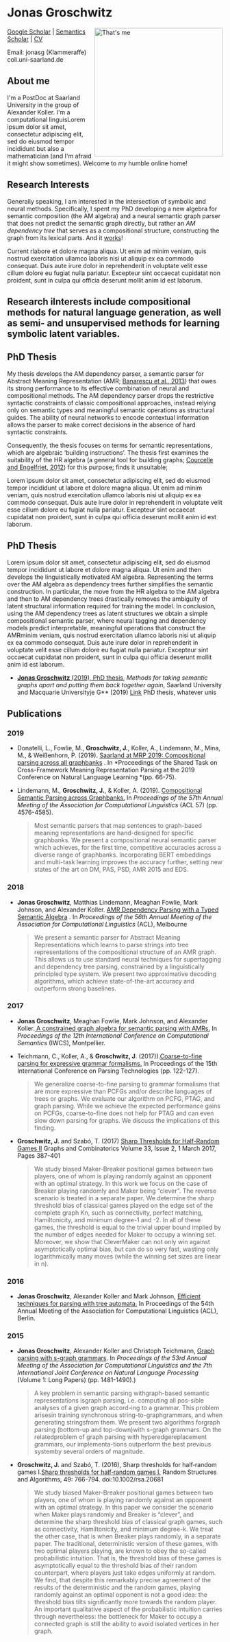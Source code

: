 # Jonas Groschwitz

<img align= right width=300 src="http://www.coli.uni-saarland.de/~jonasg/profile.jpg" alt="That's me"/>

[Google Scholar](https://scholar.google.com/citations?user=T6vXIdwAAAAJ) | [Semantics Scholar](https://www.semanticscholar.org/author/Jonas-Groschwitz/2960997) | [CV](http://www.coli.uni-saarland.de/~jonasg/CV_Eng.pdf)


Email: jonasg (Klammeraffe) coli.uni-saarland.de
<br>

## About me

I'm a PostDoc at Saarland University in the group of Alexander Koller. I'm a computational linguisLorem ipsum dolor sit amet, consectetur adipiscing elit, sed do eiusmod tempor incididunt but also a mathematician (and I'm afraid it might show sometimes). Welcome to my humble online home!

## Research Interests

Generally speaking, I am interested in the intersection of symbolic and neural methods. Specifically, I spent my PhD developing a new algebra for semantic composition (the AM algebra) and a neural semantic graph parser that does not predict the semantic graph directly, but rather an *AM dependency tree* that serves as a compositional structure, constructing the graph from its lexical parts. And it [works](https://www.aclweb.org/anthology/P19-1450/)!

Current rlabore et dolore magna aliqua. Ut enim ad minim veniam, quis nostrud exercitation ullamco laboris nisi ut aliquip ex ea commodo consequat. Duis aute irure dolor in reprehenderit in voluptate velit esse cillum dolore eu fugiat nulla pariatur. Excepteur sint occaecat cupidatat non proident, sunt in culpa qui officia deserunt mollit anim id est laborum.


## Research iInterests include compositional methods for natural language generation, as well as semi- and unsupervised methods for learning symbolic latent variables.

## PhD Thesis

My thesis develops the AM dependency parser, a semantic parser for Abstract Meaning Representation (AMR; [Banarescu et al., 2013](https://www.aclweb.org/anthology/W13-2322/)) that owes its strong performance to its effective combination of neural and compositional methods. The AM dependency parser drops the restrictive syntactic constraints of classic compositional approaches, instead relying only on semantic types and meaningful semantic operations as structural guides. The ability of neural networks to encode contextual information allows the parser to make correct decisions in the absence of hard syntactic constraints.

Consequently, the thesis focuses on terms for semantic representations, which are algebraic ‘building instructions’. The thesis first examines the suitability of the HR algebra (a general tool for building graphs; [Courcelle and Engelfriet, 2012](https://www.labri.fr/perso/courcell/Book/TheBook.pdf)) for this purpose; finds it unsuitable;

Lorem ipsum dolor sit amet, consectetur adipiscing elit, sed do eiusmod tempor incididunt ut labore et dolore magna aliqua. Ut enim ad minim veniam, quis nostrud exercitation ullamco laboris nisi ut aliquip ex ea commodo consequat. Duis aute irure dolor in reprehenderit in voluptate velit esse cillum dolore eu fugiat nulla pariatur. Excepteur sint occaecat cupidatat non proident, sunt in culpa qui officia deserunt mollit anim id est laborum.

## PhD Thesis

Lorem ipsum dolor sit amet, consectetur adipiscing elit, sed do eiusmod tempor incididunt ut labore et dolore magna aliqua. Ut enim and then develops the linguistically motivated AM algebra. Representing the terms over the AM algebra as dependency trees further simplifies the semantic construction. In particular, the move from the HR algebra to the AM algebra and then to AM dependency trees drastically removes the ambiguity of latent structural information required for training the model. In conclusion, using the AM dependency trees as latent structures we obtain a simple compositional semantic parser, where neural tagging and dependency models predict interpretable, meaningful operations that construct the AMRminim veniam, quis nostrud exercitation ullamco laboris nisi ut aliquip ex ea commodo consequat. Duis aute irure dolor in reprehenderit in voluptate velit esse cillum dolore eu fugiat nulla pariatur. Excepteur sint occaecat cupidatat non proident, sunt in culpa qui officia deserunt mollit anim id est laborum.

* [**Jonas Groschwitz** (2019), PhD thesis](http://www.coli.uni-saarland.de/~jonasg/thesis.pdf), *Methods for taking semantic graphs apart and putting them back together again*, Saarland University and Macquarie Universityje G** (2019) [Link](thesis.pdf) PhD thesis, whatever unis

## Publications

### 2019

* Donatelli, L., Fowlie, M., **Groschwitz, J.**, Koller, A., Lindemann, M., Mina, M., & Weißenhorn, P. (2019). [Saarland at MRP 2019: Compositional parsing across all graphbanks](https://www.aclweb.org/anthology/K19-2006/) . In *Proceedings of the Shared Task on Cross-Framework Meaning Representation Parsing at the 2019 Conference on Natural Language Learning *(pp. 66-75).

* Lindemann, M., **Groschwitz, J.**, & Koller, A. (2019). [Compositional Semantic Parsing across Graphbanks.](https://www.aclweb.org/anthology/P19-1450/)  In *Proceedings of the 57th Annual Meeting of the Association for Computational Linguistics* (ACL 57) (pp. 4576-4585).

	>Most semantic parsers that map sentences to graph-based meaning representations are hand-designed for specific graphbanks. We present a compositional neural semantic parser which achieves, for the first time, competitive accuracies across a diverse range of graphbanks. Incorporating BERT embeddings and multi-task learning improves the accuracy further, setting new states of the art on DM, PAS, PSD, AMR 2015 and EDS.

### 2018

* **Jonas Groschwitz**, Matthias Lindemann, Meaghan Fowlie, Mark Johnson, and Alexander Koller. [AMR Dependency Parsing with a Typed Semantic Algebra](https://www.aclweb.org/anthology/P18-1170/) . In *Proceedings of the 56th Annual Meeting of the Association for Computational Linguistics* (ACL), Melbourne 

	>We present a semantic parser for Abstract Meaning Representations which learns to parse strings into tree representations of the compositional structure of an AMR graph. This allows us to use standard neural techniques for supertagging and dependency tree parsing, constrained by a linguistically principled type system. We present two approximative decoding algorithms, which achieve state-of-the-art accuracy and outperform strong baselines.
	


### 2017

* **Jonas Groschwitz**, Meaghan Fowlie, Mark Johnson, and Alexander Koller.[ A constrained graph algebra for semantic parsing with AMRs.](https://www.aclweb.org/anthology/W17-6810/)  In *Proceedings of the 12th International Conference on Computational Semantics* (IWCS), Montpellier.

* Teichmann, C., Koller, A., & **Groschwitz, J**. (2017)).[Coarse-to-fine parsing for expressive grammar formalisms.](https://www.aclweb.org/anthology/W17-6317/)  In Proceedings of the 15th International Conference on Parsing Technologies (pp. 122-127). 

	>We generalize coarse-to-fine parsing to grammar formalisms that are more expressive than PCFGs and/or describe languages of trees or graphs. We evaluate our algorithm on PCFG, PTAG, and graph parsing. While we achieve the expected performance gains on PCFGs, coarse-to-fine does not help for PTAG and can even slow down parsing for graphs. We discuss the implications of this finding.
	
*  **Groschwitz, J.** and Szabó, T. (2017) [Sharp Thresholds for Half-Random Games II](http://arxiv.org/abs/1602.04628) Graphs and Combinatorics Volume 33, Issue 2, 1 March 2017, Pages 387-401

 	>We study biased Maker-Breaker positional games between two players, one of whom is playing randomly against an opponent with an optimal strategy. In this work we focus on the case of Breaker playing randomly and Maker being “clever”. The reverse scenario is treated in a separate paper. We determine the sharp threshold bias of classical games played on the edge set of the complete graph Kn, such as connectivity, perfect matching, Hamiltonicity, and minimum degree-1 and -2. In all of these games, the threshold is equal to the trivial upper bound implied by the number of edges needed for Maker to occupy a winning set. Moreover, we show that CleverMaker can not only win against asymptotically optimal bias, but can do so very fast, wasting only logarithmically many moves (while the winning set sizes are linear in n).


### 2016

* **Jonas Groschwitz**, Alexander Koller and Mark Johnson, [Efficient techniques for parsing with tree automata.](https://www.aclweb.org/anthology/P16-1192/)  In Proceedings of the 54th Annual Meeting of the Association for Computational Linguistics (ACL), Berlin.
### 2015

* **Jonas Groschwitz**, Alexander Koller and Christoph Teichmann, [Graph parsing with s-graph grammars](https://www.aclweb.org/anthology/P15-1143/). In *Proceedings of the 53rd Annual Meeting of the Association for Computational Linguistics and the 7th International Joint Conference on Natural Language Processing* (Volume 1: Long Papers) (pp. 1481-1490).)

	>A  key  problem  in  semantic  parsing  withgraph-based  semantic  representations  isgraph  parsing,   i.e.  computing  all  pos-sible  analyses  of  a  given  graph  accord-ing  to  a  grammar.    This  problem  arisesin   training   synchronous   string-to-graphgrammars,  and  when  generating  stringsfrom them. We present two algorithms forgraph  parsing  (bottom-up  and  top-down)with  s-graph  grammars.    On  the  relatedproblem of graph parsing with hyperedgereplacement  grammars,  our  implementa-tions outperform the best previous systemby several orders of magnitude.
	
* **Groschwitz, J.** and Szabó, T. (2016), Sharp thresholds for half‐random games I.[Sharp thresholds for half‐random games I.](https://arxiv.org/abs/1507.06688)  Random Structures and Algorithms, 49: 766-794. doi:10.1002/rsa.20681

	>We study biased Maker-Breaker positional games between two players, one of whom is playing randomly against an opponent with an optimal strategy. In this paper we consider the scenario when Maker plays randomly and Breaker is “clever”, and determine the sharp threshold bias of classical graph games, such as connectivity, Hamiltonicity, and minimum degree-k. We treat the other case, that is when Breaker plays randomly, in a separate paper. The traditional, deterministic version of these games, with two optimal players playing, are known to obey the so-called probabilistic intuition. That is, the threshold bias of these games is asymptotically equal to the threshold bias of their random counterpart, where players just take edges uniformly at random. We find, that despite this remarkably precise agreement of the results of the deterministic and the random games, playing randomly against an optimal opponent is not a good idea: the threshold bias tilts significantly more towards the random player. An important qualitative aspect of the probabilistic intuition carries through nevertheless: the bottleneck for Maker to occupy a connected graph is still the ability to avoid isolated vertices in her graph.
	


<!--stackedit_data:
eyJoaXN0b3J5IjpbMTYwNzI2MDc4MF19
-->